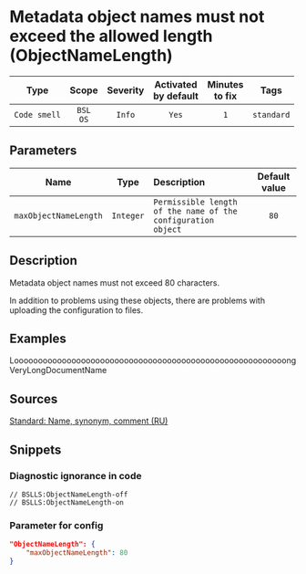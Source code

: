 # Metadata object names must not exceed the allowed length (ObjectNameLength)

| Type | Scope | Severity | Activated<br/>by default | Minutes<br/>to fix | Tags |
| :-: | :-: | :-: | :-: | :-: | :-: |
| `Code smell` | `BSL`<br/>`OS` | `Info` | `Yes` | `1` | `standard` |

## Parameters 

| Name | Type | Description | Default value |
| :-: | :-: | :-- | :-: |
| `maxObjectNameLength` | `Integer` | ```Permissible length of the name of the configuration object``` | ```80``` |

<!-- Блоки выше заполняются автоматически, не трогать -->
## Description
<!-- Описание диагностики заполняется вручную. Необходимо понятным языком описать смысл и схему работу -->

Metadata object names must not exceed 80 characters.

In addition to problems using these objects, there are problems with uploading the configuration to files.

## Examples

LooooooooooooooooooooooooooooooooooooooooooooooooooooooooongVeryLongDocumentName

## Sources
<!-- Необходимо указывать ссылки на все источники, из которых почерпнута информация для создания диагностики -->

[Standard: Name, synonym, comment (RU)](https://its.1c.ru/db/v8std#content:474:hdoc:2.3)

## Snippets

<!-- Блоки ниже заполняются автоматически, не трогать -->
### Diagnostic ignorance in code

```bsl
// BSLLS:ObjectNameLength-off
// BSLLS:ObjectNameLength-on
```

### Parameter for config

```json
"ObjectNameLength": {
    "maxObjectNameLength": 80
}
```
